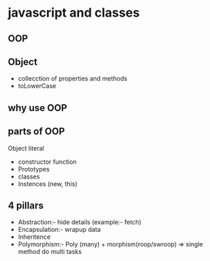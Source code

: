 # javascript and classes

## OOP

## Object

- collecction of properties and methods
- toLowerCase

## why use OOP

## parts of OOP

Object literal

- constructor function
- Prototypes
- classes
- Instences (new, this)

## 4 pillars

- Abstraction:- hide details (example:- fetch)
- Encapsulation:- wrapup data
- Inheritence
- Polymorphism:- Poly (many) + morphism(roop/swroop) => single method do multi tasks
